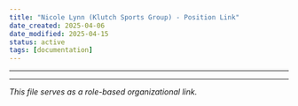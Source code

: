 ```yaml
---
title: "Nicole Lynn (Klutch Sports Group) - Position Link"
date_created: 2025-04-06
date_modified: 2025-04-15
status: active
tags: [documentation]
---
```


---

---


*This file serves as a role-based organizational link.*
